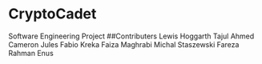 # CryptoCadet
Software Engineering Project
##Contributers 
Lewis Hoggarth
Tajul Ahmed
Cameron Jules
Fabio Kreka
Faiza Maghrabi
Michal Staszewski
Fareza Rahman Enus
